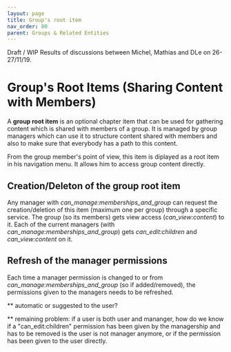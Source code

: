```yaml
---
layout: page
title: Group's root item
nav_order: 80
parent: Groups & Related Entities
---
```


<span class="label label-yellow">Draft / WIP</span> Results of discussions between Michel, Mathias and DLe on 26-27/11/19.

# Group's Root Items (Sharing Content with Members)

A **group root item** is an optional chapter item that can be used for gathering content which is shared with members of a group. It is managed by group managers which can use it to structure content shared with members and also to make sure that everybody has a path to this content.

From the group member's point of view, this item is diplayed as a root item in his navigation menu. It allows him to access group content directly.

## Creation/Deleton of the group root item

Any manager with *can_manage:memberships_and_group* can request the creation/deletion of this item (maximum one per group) through a specific service. The group (so its members) gets view access (*can_view:content*) to it. Each of the current managers (with *can_manage:memberships_and_group*) gets *can_edit:children* and *can_view:content* on it.

## Refresh of the manager permissions

Each time a manager permission is changed to or from *can_manage:memberships_and_group* (so if added/removed), the permissions given to the managers needs to be refreshed.

** automatic or suggested to the user?

** remaining problem: if a user is both user and mananger, how do we know if a "can_edit:children" permission has been given by the managership and has to be removed is the user is not manager anymore, or if the permission has been given to the user directly.
